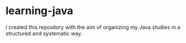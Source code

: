 # learning-java
I created this repository with the aim of organizing my Java studies in a structured and systematic way.
